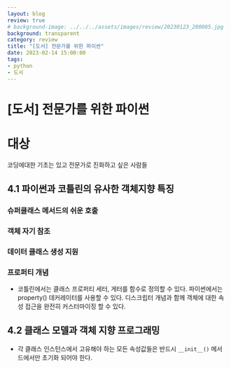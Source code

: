 ```yaml
---
layout: blog
review: true
# background-image: ../../../assets/images/review/20230123_200005.jpg
background: transparent
category: review
title: "[도서] 전문가를 위한 파이썬"
date: 2023-02-14 15:00:00
tags:
- python
- 도서
---
```


# [도서] 전문가를 위한 파이썬
<!-- ![](../../../assets/images/review/20230123_200005.jpg){: width="50%" height="50%"}   -->

# 대상
코딩에대한 기초는 있고 전문가로 진화하고 싶은 사람들

## 4.1 파이썬과 코틀린의 유사한 객체지향 특징

### 슈퍼클래스 메서드의 쉬운 호출

### 객체 자기 참조

### 데이터 클래스 생성 지원

### 프로퍼티 개념
- 코틀린에서는 클래스 프로퍼티 세터, 게터를 함수로 정의할 수 있다. 파이썬에서는 property() 데커레이터를 사용할 수 있다. 디스크립터 개념과 함께 객체에 대한 속성 접근을 완전히 커스터마이징 할 수 있다.

## 4.2 클래스 모델과 객체 지향 프로그래밍
- 각 클래스 인스턴스에서 고유해야 하는 모든 속성값들은 반드시 `__init__()` 메서드에서만 초기화 되어야 한다.
